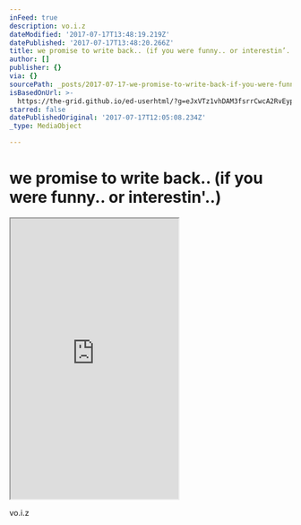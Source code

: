 ```yaml
---
inFeed: true
description: vo.i.z
dateModified: '2017-07-17T13:48:19.219Z'
datePublished: '2017-07-17T13:48:20.266Z'
title: we promise to write back.. (if you were funny.. or interestin’..)
author: []
publisher: {}
via: {}
sourcePath: _posts/2017-07-17-we-promise-to-write-back-if-you-were-funny-or-interesti.md
isBasedOnUrl: >-
  https://the-grid.github.io/ed-userhtml/?g=eJxVTz1vhDAM3fsrrCwcA2RvEypV6tCpla77KSQGcpAEJUYIVf3vPcpBVS_2k_0-LJKOdiRIUUvWEY3pkfN5nss2hHbAUgfHI2o1ku4UV6Mtr4mBSovXYLDBWAm-SVQPsJb4hwCayWuywUPw56l2lk4UevQ5fO0XACboyaGnskV6HXAdX5Y3c2IGXSiaEB3Ly7Sx86ed9303PPzFegnWyOzgZaB-3SV7ZuCQumAk-3g_f7I9oKgnols8PaiUJGuL41sGRpEqkiXscZFsCVO8rOhyg_elVsNQK93LbH8vq7Yu-Cb85xP5Ngu-Jqt-AOyLeTM
starred: false
datePublishedOriginal: '2017-07-17T12:05:08.234Z'
_type: MediaObject

---
```

# we promise to write back.. (if you were funny.. or interestin'..)

<iframe src="https://the-grid.github.io/ed-userhtml/?g=eJytUstu2zAQvPcrFuzBbQFLdpAirSIRCPq4pRd_gLESaYmORKrkyor_vkvLyqNoghyqAyUud2aWmslD5U1P0KKtB6x1IfZ4wKko5AE9BNzqDk27NQoKWHz5fHlxtazWuFotrs_nQVvakr6n2EAN2ruQJDCatoVSgzd1Q1BidQfk4OiGJFlc5-mkId_lr00AwVeFaIj6LE3DOgkdekKlnE0q16Ws3VDX7pzvkn0Q8gmrMgcwqhDcUjlLWBFXBB_EZrDY6eIJGgIdW5Zm-trYbNXfC3A2DGVnqBBe0-AtPFJFyIePkY2wbHV8e5mTkr-YN4M89Ghnysq1zmfvv1-t-BHyE8_IpzIvGWFsPxDQsee--P_ENJiIqwCvfw_Ga74E-YH3Kd-PNXjxj4o_ltEcuFHK6xD-g_bJ7DeKb4ZyryvKXiUMU9MLFLc8Nbs-UUQYeo1nZDedCeB7hEJcXvBYbuSvr9HquflfrM-GmWwUcMB24O1GWwW3M_X5T-3Y2OWoY1Sz0rVKPGNNZ5vT6Lw8hesM7DmNxtZLcn22jrmROULj9e4htuM4_p3bc4y2p-DGDAr5bSrBTy7lKUrovTsYpRWUR9hE-M0Mz1PWl9P6BwlZR1Q" height="500" style=""></iframe>

vo.i.z